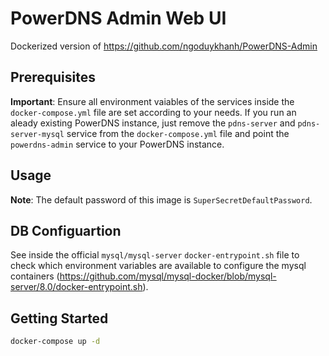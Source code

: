 # PowerDNS Admin Web UI
Dockerized version of https://github.com/ngoduykhanh/PowerDNS-Admin

## Prerequisites
**Important**: Ensure all environment vaiables of the services inside the `docker-compose.yml` file are set according to your needs. If you run an aleady existing PowerDNS instance, just remove the `pdns-server` and `pdns-server-mysql` service from the `docker-compose.yml` file and point the `powerdns-admin` service to your PowerDNS instance.

## Usage
**Note**: The default password of this image is `SuperSecretDefaultPassword`.

## DB Configuartion
See inside the official `mysql/mysql-server` `docker-entrypoint.sh` file to check which environment variables are available to configure the mysql containers (https://github.com/mysql/mysql-docker/blob/mysql-server/8.0/docker-entrypoint.sh).

## Getting Started
```bash
docker-compose up -d
```
